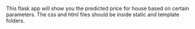 This flask app will show you the predicted price for house based on certain parameters.
The css and html files should be inside static and template folders.
